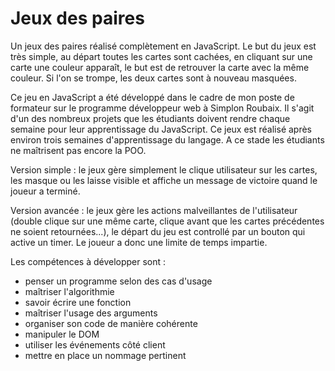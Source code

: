 # Jeux des paires

Un jeux des paires réalisé complètement en JavaScript. Le but du jeux est très simple, au départ toutes les cartes sont cachées, en cliquant sur une carte une couleur apparaît, le but est de retrouver la carte avec la même couleur. Si l'on se trompe, les deux cartes sont à nouveau masquées.

Ce jeu en JavaScript a été développé dans le cadre de mon poste de formateur sur le programme développeur web à Simplon Roubaix. Il s'agit d'un des nombreux projets que les étudiants doivent rendre chaque semaine pour leur apprentissage du JavaScript. Ce jeux est réalisé après environ trois semaines d'apprentissage du langage. A ce stade les étudiants ne maîtrisent pas encore la POO.

Version simple : le jeux gère simplement le clique utilisateur sur les cartes, les masque ou les laisse visible et affiche un message de victoire quand le joueur a terminé.

Version avancée : le jeux gère les actions malveillantes de l'utilisateur (double clique sur une même carte, clique avant que les cartes précédentes ne soient retournées...), le départ du jeu est controllé par un bouton qui active un timer. Le joueur a donc une limite de temps impartie.

Les compétences à développer sont :
- penser un programme selon des cas d'usage
- maîtriser l'algorithmie
- savoir écrire une fonction
- maîtriser l'usage des arguments
- organiser son code de manière cohérente
- manipuler le DOM
- utiliser les événements côté client
- mettre en place un nommage pertinent
